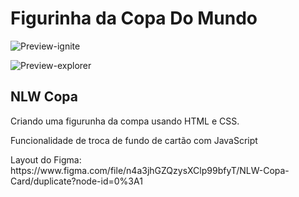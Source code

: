 # Figurinha da Copa Do Mundo

![Preview-ignite](https://user-images.githubusercontent.com/90296084/198752520-9b2f03f3-6941-4399-8e5f-4e9d1ed0d5eb.png)

![Preview-explorer](https://user-images.githubusercontent.com/90296084/198752583-2d21ce6d-6505-44df-9336-1f2b1aa8ea81.png)

## NLW Copa

<p>Criando uma figurunha da compa usando HTML e CSS.</p>
<p>Funcionalidade de troca de fundo de cartão com JavaScript</p>
Layout do Figma: https://www.figma.com/file/n4a3jhGZQzysXClp99bfyT/NLW-Copa-Card/duplicate?node-id=0%3A1
